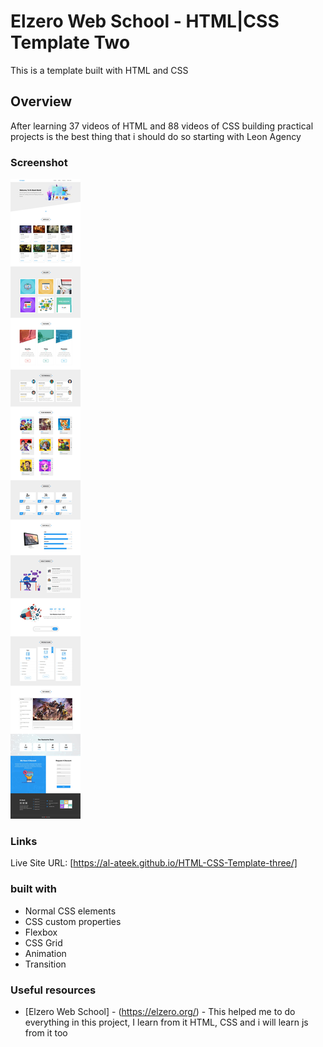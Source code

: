 # Elzero Web School - HTML|CSS Template Two

This is a template built with HTML and CSS

## Overview

After learning 37 videos of HTML and 88 videos of CSS
building practical projects is the best thing that i should do
so starting with Leon Agency

### Screenshot

![](template-three-screenshot.jpeg)

### Links

Live Site URL: [https://al-ateek.github.io/HTML-CSS-Template-three/]

### built with

- Normal CSS elements
- CSS custom properties
- Flexbox
- CSS Grid
- Animation
- Transition

### Useful resources

- [Elzero Web School] - (https://elzero.org/) - This helped me to do everything in this project, I learn from it HTML, CSS and i will learn js from it too

